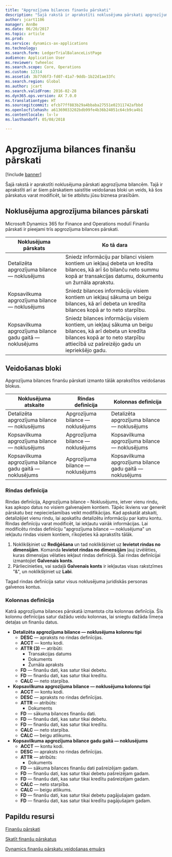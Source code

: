 ```yaml
---
title: "Apgrozījuma bilances finanšu pārskati"
description: "Šajā rakstā ir aprakstīti noklusējuma pārskati apgrozījuma bilancēm. Tajā ir aprakstīti arī ar šiem pārskatiem saistītie veidošanas bloki un veids, kā šos pārskatus varat modificēt, lai tie atbilstu jūsu biznesa prasībām."
author: jcart1106
manager: AnnBe
ms.date: 06/20/2017
ms.topic: article
ms.prod: 
ms.service: dynamics-ax-applications
ms.technology: 
ms.search.form: LedgerTrialBalanceListPage
audience: Application User
ms.reviewer: twheeloc
ms.search.scope: Core, Operations
ms.custom: 12314
ms.assetid: 3b77d6f3-fd07-41a7-9ddb-1b22d1ae33fc
ms.search.region: Global
ms.author: jcart
ms.search.validFrom: 2016-02-28
ms.dyn365.ops.version: AX 7.0.0
ms.translationtype: HT
ms.sourcegitcommit: efcb77ff883b29a4bbaba27551e02311742afbbd
ms.openlocfilehash: a61369033202bdb99fe4b36b24051c64cb9ca4b1
ms.contentlocale: lv-lv
ms.lasthandoff: 05/08/2018

---
```


# <a name="trial-balance-financial-reports"></a>Apgrozījuma bilances finanšu pārskati

[!include [banner](../includes/banner.md)]

Šajā rakstā ir aprakstīti noklusējuma pārskati apgrozījuma bilancēm. Tajā ir aprakstīti arī ar šiem pārskatiem saistītie veidošanas bloki un veids, kā šos pārskatus varat modificēt, lai tie atbilstu jūsu biznesa prasībām. 

<a name="default-trial-balance-reports"></a>Noklusējuma apgrozījuma bilances pārskati
-----------------------------

Microsoft Dynamics 365 for Finance and Operations modulī Finanšu pārskati ir pieejami trīs apgrozījuma bilances pārskati.

| Noklusējuma pārskats                                 | Ko tā dara                                                                                                                                                                                        |
|------------------------------------------------|-----------------------------------------------------------------------------------------------------------------------------------------------------------------------------------------------------|
| Detalizēta apgrozījuma bilance — noklusējums               | Sniedz informāciju par bilanci visiem kontiem un iekļauj debeta un kredīta bilances, kā arī šo bilanču neto summu kopā ar transakcijas datumu, dokumentu un žurnāla aprakstu.                  |
| Kopsavilkuma apgrozījuma bilance — noklusējums                | Sniedz bilances informāciju visiem kontiem un iekļauj sākuma un beigu bilances, kā arī debeta un kredīta bilances kopā ar to neto starpību.                                        |
| Kopsavilkuma apgrozījuma bilance gadu gaitā — noklusējums | Sniedz bilances informāciju visiem kontiem, un iekļauj sākuma un beigu bilances, kā arī debeta un kredīta bilances kopā ar to neto starpību attiecībā uz pašreizējo gadu un iepriekšējo gadu. |

## <a name="building-blocks"></a>Veidošanas bloki
Apgrozījuma bilances finanšu pārskati izmanto tālāk aprakstītos veidošanas blokus.

| Noklusējuma atskaite                                 | Rindas definīcija          | Kolonnas definīcija                              |
|------------------------------------------------|-------------------------|------------------------------------------------|
| Detalizēta apgrozījuma bilance — noklusējums               | Apgrozījuma bilance — noklusējums | Detalizēta apgrozījuma bilance — noklusējums               |
| Kopsavilkuma apgrozījuma bilance — noklusējums                | Apgrozījuma bilance — noklusējums | Kopsavilkuma apgrozījuma bilance — noklusējums                |
| Kopsavilkuma apgrozījuma bilance gadu gaitā — noklusējums | Apgrozījuma bilance — noklusējums | Kopsavilkuma apgrozījuma bilance gadu gaitā — noklusējums |

### <a name="row-definition"></a>Rindas definīcija

Rindas definīcija, Apgrozījuma bilance – Noklusējums, ietver vienu rindu, kas apkopo datus no visiem galvenajiem kontiem. Tāpēc ikviens var ģenerēt pārskatu bez nepieciešamības veikt modifikācijas. Kad apskatāt atskaiti, detalizējiet vienu rindu, lai apskatītu detalizētu informāciju par katru kontu. Rindas definīciju varat modificēt, lai iekļautu vairāk informācijas. Lai modificētu rindas definīciju "apgrozījuma bilance — noklusējuma" un iekļautu rindas visiem kontiem, rīkojieties kā aprakstīts tālāk.

1.  Noklikšķiniet uz **Rediģēšana** un tad noklikšķiniet uz **Ievietot rindas no dimensijām**. Komanda **Ievietot rindas no dimensijām** ļauj izvēlēties, kuras dimensijas vēlaties iekļaut rindas definīcijā. Šai rindas definīcijai izmantojiet **Galvenais konts**.
2.  Pārliecinieties, vai sadaļā **Galvenais konts** ir iekļautas visas rakstzīmes "&", un noklikšķiniet uz **Labi**.

Tagad rindas definīcija satur visus noklusējuma juridiskās personas galvenos kontus.

### <a name="column-definition"></a>Kolonnas definīcija

Katrā apgrozījuma bilances pārskatā izmantota cita kolonnas definīcija. Šīs kolonnu definīcijas satur dažādu veidu kolonnas, lai sniegtu dažāda līmeņa detaļas un finanšu datus.

-   **Detalizēta apgrozījuma bilance — noklusējuma kolonnu tipi**
    -   **DESC** — apraksts no rindas definīcijas.
    -   **ACCT** — kontu kodi.
    -   **ATTR (3)** — atribūti:
        -   Transakcijas datums
        -   Dokuments
        -   Žurnāla apraksts
    -   **FD** — finanšu dati, kas satur tikai debetu.
    -   **FD** — finanšu dati, kas satur tikai kredītu.
    -   **CALC** — neto starpība.
-   **Kopsavilkuma apgrozījuma bilance — noklusējuma kolonnu tipi**
    -   **ACCT** — kontu kodi.
    -   **DESC** — apraksts no rindas definīcijas.
    -   **ATTR** — atribūts:
        -   Dokuments
    -   **FD** — sākuma bilances finanšu dati.
    -   **FD** — finanšu dati, kas satur tikai debetu.
    -   **FD** — finanšu dati, kas satur tikai kredītu.
    -   **CALC** — neto starpība.
    -   **CALC** — beigu atlikums.
-   **Kopsavilkuma apgrozījuma bilance gadu gaitā — noklusējums**
    -   **ACCT** — kontu kodi.
    -   **DESC** — apraksts no rindas definīcijas.
    -   **ATTR** — atribūts:
        -   Dokuments
    -   **FD** — sākuma bilances finanšu dati pašreizējam gadam.
    -   **FD** — finanšu dati, kas satur tikai debetu pašreizējam gadam.
    -   **FD** — finanšu dati, kas satur tikai kredītu pašreizējam gadam.
    -   **CALC** — neto starpība.
    -   **CALC** — beigu atlikums.
    -   **FD** — finanšu dati, kas satur tikai debetu pagājušajam gadam.
    -   **FD** — finanšu dati, kas satur tikai kredītu pagājušajam gadam.



<a name="additional-resources"></a>Papildu resursi
--------

[Finanšu pārskati](financial-reporting-getting-started.md)

[Skatīt finanšu pārskatus](view-financial-reports.md)

[Dynamics finanšu pārskatu veidošanas emuārs](http://blogs.msdn.com/b/dynamics_financial_reporting/)




